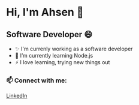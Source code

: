 # Hi, I'm Ahsen 👋

<!--
**ahsennur/ahsennur** is a ✨ _special_ ✨ repository because its `README.md` (this file) appears on your GitHub profile.

Here are some ideas to get you started:

- 🔭
- 🌱 I’m currently learning Node.js
- 👯 I’m looking to collaborate on ...
- 🤔 I’m looking for help with project ideas and development with Node.js 
- 💬 Ask me about ...
- 📫 How to reach me: ...

- 😄 Pronouns: ...
- ⚡ Fun fact: ...
-->

## Software Developer 😄

- ✨ I'm currenly working as a software developer
- 🌱 I’m currently learning Node.js
- ⚡ I love learning, trying new things out 

### 📫 Connect with me:
[LinkedIn](https://www.linkedin.com/in/ahsen-turksoy)
